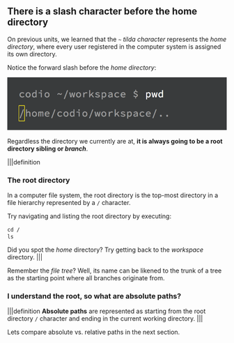 ## There is a slash character before the home directory

On previous units, we learned that the `~` _tilda character_ represents the _home directory_, where every user registered in the computer system is assigned its own directory.

Notice the forward slash before the _home directory_:

![pwd-cmd-root](.guides/img/pwd-command-root.png)

Regardless the directory we currently are at, __it is always going to be a root directory sibling or *branch*__. 

|||definition
### The root directory
In a computer file system, the root directory is the top-most directory in a file hierarchy represented by a `/` character.

Try navigating and listing the root directory by executing:

```
cd /
ls
```
Did you spot the _home_ directory? Try getting back to the _workspace_ directory.
|||

Remember the _file tree_? Well, its name can be likened to the trunk of a tree as the starting point where all branches originate from.

### I understand the root, so what are absolute paths?

|||definition
__Absolute paths__ are represented as starting from the root directory `/` character and ending in the current working directory.
|||

Lets compare absolute vs. relative paths in the next section.